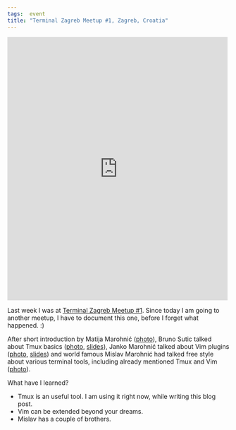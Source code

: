 ```yaml
---
tags:  event
title: "Terminal Zagreb Meetup #1, Zagreb, Croatia"
---
```

<iframe src="https://www.facebook.com/plugins/post.php?href=https%3A%2F%2Fwww.facebook.com%2Fmedia%2Fset%2F%3Fset%3Da.10153749316962290.1073741850.735252289%26type%3D3&width=500" width="500" height="597" style="border:none;overflow:hidden" scrolling="no" frameborder="0" allowTransparency="true"></iframe>

Last week I was at [Terminal Zagreb Meetup #1](http://www.meetup.com/terminal-zg/events/212502312). Since today I am going to another meetup, I have to document this one, before I forget what happened. :)

After short introduction by Matija Marohnić ([photo](https://commons.wikimedia.org/wiki/File:Terminal_Zagreb_Meetup_1_Matija_Marohni%C4%87.jpg)), Bruno Sutic talked about Tmux basics ([photo](https://commons.wikimedia.org/wiki/File:Terminal_Zagreb_Meetup_1_Bruno_Sutic.jpg), [slides](https://speakerdeck.com/brunosutic/tmux-osnove)), Janko Marohnić talked about Vim plugins ([photo](https://commons.wikimedia.org/wiki/File:Terminal_Zagreb_Meetup_1_Janko_Marohni%C4%87.jpg), [slides](https://speakerdeck.com/janko_m/hidden-features-of-your-vim-plugins)) and world famous Mislav Marohnić had talked free style about various terminal tools, including already mentioned Tmux and Vim ([photo](https://commons.wikimedia.org/wiki/File:Terminal_Zagreb_Meetup_1_Mislav_Marohni%C4%87.jpg)).

What have I learned?

- Tmux is an useful tool. I am using it right now, while writing this blog post.
- Vim can be extended beyond your dreams.
- Mislav has a couple of brothers.

